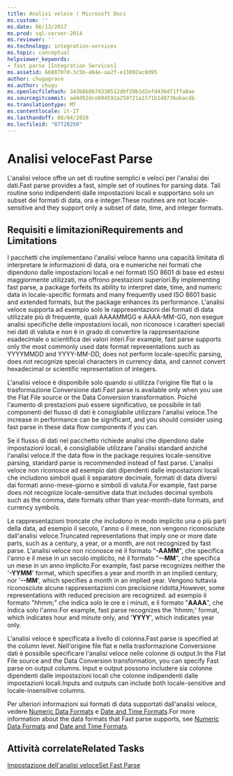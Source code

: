 ```yaml
---
title: Analisi veloce | Microsoft Docs
ms.custom: ''
ms.date: 06/13/2017
ms.prod: sql-server-2014
ms.reviewer: ''
ms.technology: integration-services
ms.topic: conceptual
helpviewer_keywords:
- fast parse [Integration Services]
ms.assetid: 6688707d-3c5b-404e-aa2f-e13092ac8d95
author: chugugrace
ms.author: chugu
ms.openlocfilehash: 343b8b8b74338512dbf29b3d2efd436df1ffa8ae
ms.sourcegitcommit: ad4d92dce894592a259721a1571b1d8736abacdb
ms.translationtype: MT
ms.contentlocale: it-IT
ms.lasthandoff: 08/04/2020
ms.locfileid: "87720250"
---
```

# <a name="fast-parse"></a><span data-ttu-id="f9e45-102">Analisi veloce</span><span class="sxs-lookup"><span data-stu-id="f9e45-102">Fast Parse</span></span>
  <span data-ttu-id="f9e45-103">L'analisi veloce offre un set di routine semplici e veloci per l'analisi dei dati.</span><span class="sxs-lookup"><span data-stu-id="f9e45-103">Fast parse provides a fast, simple set of routines for parsing data.</span></span> <span data-ttu-id="f9e45-104">Tali routine sono indipendenti dalle impostazioni locali e supportano solo un subset dei formati di data, ora e integer.</span><span class="sxs-lookup"><span data-stu-id="f9e45-104">These routines are not locale-sensitive and they support only a subset of date, time, and integer formats.</span></span>  
  
## <a name="requirements-and-limitations"></a><span data-ttu-id="f9e45-105">Requisiti e limitazioni</span><span class="sxs-lookup"><span data-stu-id="f9e45-105">Requirements and Limitations</span></span>  
 <span data-ttu-id="f9e45-106">I pacchetti che implementano l'analisi veloce hanno una capacità limitata di interpretare le informazioni di data, ora e numeriche nei formati che dipendono dalle impostazioni locali e nei formati ISO 8601 di base ed estesi maggiormente utilizzati, ma offrono prestazioni superiori.</span><span class="sxs-lookup"><span data-stu-id="f9e45-106">By implementing fast parse, a package forfeits its ability to interpret date, time, and numeric data in locale-specific formats and many frequently used ISO 8601 basic and extended formats, but the package enhances its performance.</span></span> <span data-ttu-id="f9e45-107">L'analisi veloce supporta ad esempio solo le rappresentazioni dei formati di data utilizzate più di frequente, quali AAAAMMGG e AAAA-MM-GG, non esegue analisi specifiche delle impostazioni locali, non riconosce i caratteri speciali nei dati di valuta e non è in grado di convertire la rappresentazione esadecimale o scientifica dei valori interi.</span><span class="sxs-lookup"><span data-stu-id="f9e45-107">For example, fast parse supports only the most commonly used date format representations such as YYYYMMDD and YYYY-MM-DD, does not perform locale-specific parsing, does not recognize special characters in currency data, and cannot convert hexadecimal or scientific representation of integers.</span></span>  
  
 <span data-ttu-id="f9e45-108">L'analisi veloce è disponibile solo quando si utilizza l'origine file flat o la trasformazione Conversione dati.</span><span class="sxs-lookup"><span data-stu-id="f9e45-108">Fast parse is available only when you use the Flat File source or the Data Conversion transformation.</span></span> <span data-ttu-id="f9e45-109">Poiché l'aumento di prestazioni può essere significativo, se possibile in tali componenti del flusso di dati è consigliabile utilizzare l'analisi veloce.</span><span class="sxs-lookup"><span data-stu-id="f9e45-109">The increase in performance can be significant, and you should consider using fast parse in these data flow components if you can.</span></span>  
  
 <span data-ttu-id="f9e45-110">Se il flusso di dati nel pacchetto richiede analisi che dipendono dalle impostazioni locali, è consigliabile utilizzare l'analisi standard anziché l'analisi veloce.</span><span class="sxs-lookup"><span data-stu-id="f9e45-110">If the data flow in the package requires locale-sensitive parsing, standard parse is recommended instead of fast parse.</span></span> <span data-ttu-id="f9e45-111">L'analisi veloce non riconosce ad esempio dati dipendenti dalle impostazioni locali che includono simboli quali il separatore decimale, formati di data diversi dai formati anno-mese-giorno e simboli di valuta.</span><span class="sxs-lookup"><span data-stu-id="f9e45-111">For example, fast parse does not recognize locale-sensitive data that includes decimal symbols such as the comma, date formats other than year-month-date formats, and currency symbols.</span></span>  
  
 <span data-ttu-id="f9e45-112">Le rappresentazioni troncate che includono in modo implicito una o più parti della data, ad esempio il secolo, l'anno o il mese, non vengono riconosciute dall'analisi veloce.</span><span class="sxs-lookup"><span data-stu-id="f9e45-112">Truncated representations that imply one or more date parts, such as a century, a year, or a month, are not recognized by fast parse.</span></span> <span data-ttu-id="f9e45-113">L'analisi veloce non riconosce né il formato "**-AAMM**", che specifica l'anno e il mese in un secolo implicito, né il formato "**--MM**", che specifica un mese in un anno implicito.</span><span class="sxs-lookup"><span data-stu-id="f9e45-113">For example, fast parse recognizes neither the '**-YYMM**' format, which specifies a year and month in an implied century, nor '**--MM**', which specifies a month in an implied year.</span></span> <span data-ttu-id="f9e45-114">Vengono tuttavia riconosciute alcune rappresentazioni con precisione ridotta,</span><span class="sxs-lookup"><span data-stu-id="f9e45-114">However, some representations with reduced precision are recognized.</span></span> <span data-ttu-id="f9e45-115">ad esempio il formato "hhmm;" che indica solo le ore e i minuti, e il formato "**AAAA**", che indica solo l'anno.</span><span class="sxs-lookup"><span data-stu-id="f9e45-115">For example, fast parse recognizes the 'hhmm;' format, which indicates hour and minute only, and '**YYYY**', which indicates year only.</span></span>  
  
 <span data-ttu-id="f9e45-116">L'analisi veloce è specificata a livello di colonna.</span><span class="sxs-lookup"><span data-stu-id="f9e45-116">Fast parse is specified at the column level.</span></span> <span data-ttu-id="f9e45-117">Nell'origine file flat e nella trasformazione Conversione dati è possibile specificare l'analisi veloce nelle colonne di output.</span><span class="sxs-lookup"><span data-stu-id="f9e45-117">In the Flat File source and the Data Conversion transformation, you can specify Fast parse on output columns.</span></span> <span data-ttu-id="f9e45-118">Input e output possono includere sia colonne dipendenti dalle impostazioni locali che colonne indipendenti dalle impostazioni locali.</span><span class="sxs-lookup"><span data-stu-id="f9e45-118">Inputs and outputs can include both locale-sensitive and locale-insensitive columns.</span></span>  
  
 <span data-ttu-id="f9e45-119">Per ulteriori informazioni sui formati di data supportati dall'analisi veloce, vedere [Numeric Data Formats](../../2014/integration-services/numeric-data-formats.md) e [Date and Time Formats](../../2014/integration-services/date-and-time-formats.md).</span><span class="sxs-lookup"><span data-stu-id="f9e45-119">For more information about the data formats that Fast parse supports, see [Numeric Data Formats](../../2014/integration-services/numeric-data-formats.md) and [Date and Time Formats](../../2014/integration-services/date-and-time-formats.md).</span></span>  
  
## <a name="related-tasks"></a><span data-ttu-id="f9e45-120">Attività correlate</span><span class="sxs-lookup"><span data-stu-id="f9e45-120">Related Tasks</span></span>  
 [<span data-ttu-id="f9e45-121">Impostazione dell'analisi veloce</span><span class="sxs-lookup"><span data-stu-id="f9e45-121">Set Fast Parse</span></span>](../../2014/integration-services/set-fast-parse.md)  
  
  
